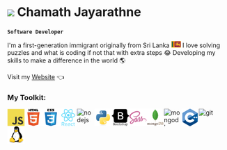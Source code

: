 # ![](https://user-images.githubusercontent.com/18350557/176309783-0785949b-9127-417c-8b55-ab5a4333674e.gif) Chamath Jayarathne
**`Software Developer`**

I'm a first-generation immigrant originally from Sri Lanka <img alt="lk flag" width="22px" src="/lk-flag.jpg" /> I love solving puzzles and what is coding if not that with extra steps 😂 Developing my skills to make a difference in the world 🌎 

Visit my [Website](https://chamathcodes.com/) 👈

<h3 align="left">My Toolkit:</h3>

<img align="left" src="https://raw.githubusercontent.com/devicons/devicon/master/icons/javascript/javascript-original.svg" alt="javascript" width="40" height="40"/>

<img align="left" src="https://raw.githubusercontent.com/devicons/devicon/master/icons/html5/html5-original-wordmark.svg" alt="html5" width="40" height="40"/>

<img align="left" src="https://raw.githubusercontent.com/devicons/devicon/master/icons/css3/css3-original-wordmark.svg" alt="css3" width="40" height="40"/>

<img align="left" src="https://raw.githubusercontent.com/devicons/devicon/master/icons/react/react-original-wordmark.svg" alt="react" width="40" height="40"/>

<img align="left" src="https://camo.githubusercontent.com/900baefb89e187c8b32cdbb3b440d1502fe8f30a1a335cc5dc5868af0142f8b1/68747470733a2f2f63646e2e6a7364656c6976722e6e65742f67682f64657669636f6e732f64657669636f6e2f69636f6e732f6e6f64656a732f6e6f64656a732d6f726967696e616c2e737667" alt="nodejs" width="40" height="40"/>

<img align="left" src="https://raw.githubusercontent.com/devicons/devicon/master/icons/python/python-original.svg" alt="python" width="40" height="40"/>

<img align="left" src="https://raw.githubusercontent.com/devicons/devicon/master/icons/bootstrap/bootstrap-plain-wordmark.svg" alt="bootstrap" width="40" height="40"/>

<img align="left" src="https://raw.githubusercontent.com/devicons/devicon/master/icons/sass/sass-original.svg" alt="sass" width="40" height="40"/> </a>

<img align="left" src="https://raw.githubusercontent.com/devicons/devicon/master/icons/mongodb/mongodb-original-wordmark.svg" alt="mongodb" width="40" height="40"/>

<img align="left" src="https://chamathcodes.com/images/icons/expressJS.png" alt="mongodb" width="40" height="40"/>

<img align="left" src="https://raw.githubusercontent.com/devicons/devicon/master/icons/cplusplus/cplusplus-original.svg" alt="cplusplus" width="40" height="40" />

<img align="left" src="https://www.vectorlogo.zone/logos/git-scm/git-scm-icon.svg" alt="git" width="40" height="40"/>

<img align="left" src="https://raw.githubusercontent.com/devicons/devicon/master/icons/linux/linux-original.svg" alt="linux" width="40" height="40"/>
